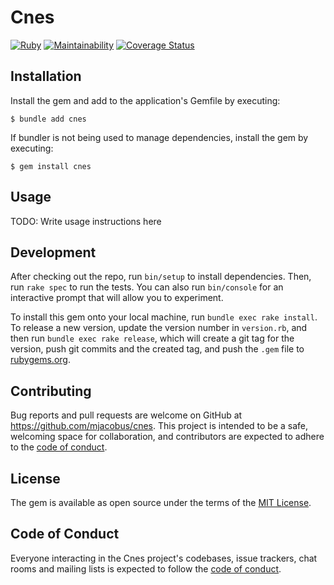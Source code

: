 # Cnes

[![Ruby](https://github.com/mjacobus/cnes/actions/workflows/main.yml/badge.svg)](https://github.com/mjacobus/cnes/actions/workflows/main.yml)
[![Maintainability](https://api.codeclimate.com/v1/badges/34d8d7c160ea1a9946ce/maintainability)](https://codeclimate.com/github/mjacobus/cnes/maintainability)
[![Coverage Status](https://coveralls.io/repos/github/mjacobus/cnes/badge.svg?branch=main)](https://coveralls.io/github/mjacobus/cnes?branch=main)

## Installation

Install the gem and add to the application's Gemfile by executing:

    $ bundle add cnes

If bundler is not being used to manage dependencies, install the gem by executing:

    $ gem install cnes

## Usage

TODO: Write usage instructions here

## Development

After checking out the repo, run `bin/setup` to install dependencies. Then, run `rake spec` to run the tests. You can also run `bin/console` for an interactive prompt that will allow you to experiment.

To install this gem onto your local machine, run `bundle exec rake install`. To release a new version, update the version number in `version.rb`, and then run `bundle exec rake release`, which will create a git tag for the version, push git commits and the created tag, and push the `.gem` file to [rubygems.org](https://rubygems.org).

## Contributing

Bug reports and pull requests are welcome on GitHub at https://github.com/mjacobus/cnes. This project is intended to be a safe, welcoming space for collaboration, and contributors are expected to adhere to the [code of conduct](https://github.com/mjacobus/cnes/blob/main/CODE_OF_CONDUCT.md).

## License

The gem is available as open source under the terms of the [MIT License](https://opensource.org/licenses/MIT).

## Code of Conduct

Everyone interacting in the Cnes project's codebases, issue trackers, chat rooms and mailing lists is expected to follow the [code of conduct](https://github.com/mjacobus/cnes/blob/main/CODE_OF_CONDUCT.md).
